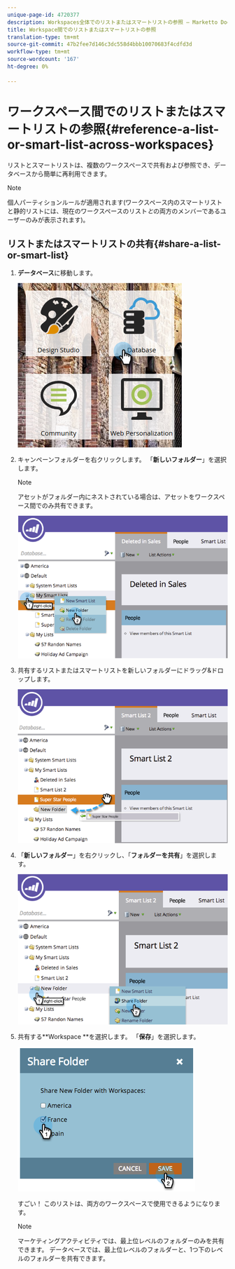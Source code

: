 ```yaml
---
unique-page-id: 4720377
description: Workspaces全体でのリストまたはスマートリストの参照 — Marketto Docs — 製品ドキュメント
title: Workspace間でのリストまたはスマートリストの参照
translation-type: tm+mt
source-git-commit: 47b2fee7d146c3dc558d4bbb10070683f4cdfd3d
workflow-type: tm+mt
source-wordcount: '167'
ht-degree: 0%

---
```



# ワークスペース間でのリストまたはスマートリストの参照{#reference-a-list-or-smart-list-across-workspaces}

リストとスマートリストは、複数のワークスペースで共有および参照でき、データベースから簡単に再利用できます。

>[!NOTE]
>
>個人パーティションルールが適用されます(ワークスペース内のスマートリストと静的リストには、現在のワークスペースのリスト&#x200B;*と*&#x200B;の両方のメンバーであるユーザーのみが表示されます)。

## リストまたはスマートリストの共有{#share-a-list-or-smart-list}

1. **データベース**&#x200B;に移動します。

   ![](assets/db-1.png)

1. キャンペーンフォルダーを右クリックします。 「**新しいフォルダー**」を選択します。

   >[!NOTE]
   >
   >アセットがフォルダー内にネストされている場合は、アセットをワークスペース間でのみ共有できます。

   ![](assets/two-4.png)

1. 共有するリストまたはスマートリストを新しいフォルダーにドラッグ&amp;ドロップします。

   ![](assets/three-4.png)

1. 「**新しいフォルダー**」を右クリックし、「**フォルダーを共有**」を選択します。

   ![](assets/four-3.png)

1. 共有する**Workspace **を選択します。 「**保存**」を選択します。

   ![](assets/image2014-12-9-15-3a37-3a25.png)

   すごい！ このリストは、両方のワークスペースで使用できるようになります。

   >[!NOTE]
   >
   >マーケティングアクティビティでは、最上位レベルのフォルダーのみを共有できます。 データベースでは、最上位レベルのフォルダーと、1つ下のレベルのフォルダーを共有できます。

